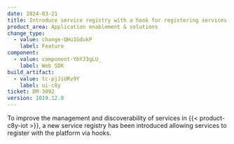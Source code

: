 ```yaml
---
date: 2024-03-21
title: Introduce service registry with a hook for registering services
product_area: Application enablement & solutions
change_type:
  - value: change-QHu1GdukP
    label: Feature
component:
  - value: component-YbYJ3gLU_
    label: Web SDK
build_artifact:
  - value: tc-pjJiURv9Y
    label: ui-c8y
ticket: DM-3092
version: 1019.12.0
---
```

To improve the management and discoverability of services in {{< product-c8y-iot >}}, a new service registry has been introduced allowing services to register with the platform via hooks.
